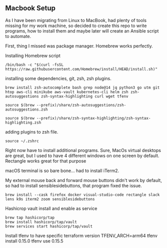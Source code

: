 ## Macbook Setup

  

As I have been migrating from Linux to MacBook, had plenty of tools missing for my work machine, so decided to create this repo to write programs, how to install them and maybe later will create an Ansible script to automate.

  

First, thing I missed was package manager.  Homebrew works perfectly.

  

Installing Homebrew script

    /bin/bash -c "$(curl -fsSL https://raw.githubusercontent.com/Homebrew/install/HEAD/install.sh)"
installing some dependencies, git, zsh, zsh plugins.

    brew install zsh-autocomplete bash grep node@14 jq python3 go utm git htop aws-cli minikube aws-vault kubernetes-cli helm zsh zsh-autosuggestions zsh-syntax-highlighting curl wget tfenv

    source $(brew --prefix)/share/zsh-autosuggestions/zsh-autosuggestions.zsh

    source $(brew --prefix)/share/zsh-syntax-highlighting/zsh-syntax-highlighting.zsh
adding plugins to zsh file.

    source ~/.zshrc
Right now have to install additional programs. Sure, MacOs virtual desktops are great, but I used to have 4 different windows on one screen by default. Rectangle works great for that purpose

macOS terminal is so bare bone...  had to install iTerm2. 

My external mouse back and forward mouse buttons didn't work by default, so had to install sensiblesidebuttons, that program fixed the issue.

    brew install --cask firefox docker visual-studio-code rectangle slack lens k9s iterm2 zoom sensiblesidebuttons

Hashicrop vault install and enable as service

    brew tap hashicorp/tap
    brew install hashicorp/tap/vault
    brew services start hashicorp/tap/vault

Install tfenv to have specific terraform version
    TFENV_ARCH=arm64 tfenv install 0.15.0
    tfenv use 0.15.5
